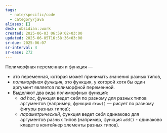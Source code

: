 ```yaml
---
tags:
  - note/specific/code
  - category/java
aliases: []
deck: obsidian::work
created: 2025-06-03 06:59:02+03:00
updated: 2025-06-05T16:58:36+03:00
sr-due: 2025-06-07
sr-interval: 4
sr-ease: 272
---
```


Полиморфная переменная и функция
—
- это переменная, которая может принимать значения разных типов,
- *полиморфная функция*, это функция, у которой хотя бы один аргумент является полиморфной переменной.
- Выделяют два вида полиморфных функций:
	- *ad hoc*, функция ведет себя по разному для разных типов аргументов (например, функция `draw()` — рисует по разному фигуры разных типов);
	- *параметрический*, функция ведет себя одинаково для аргументов разных типов (например, функция `add()` - одинаково кладет в контейнер элементы разных типов).
